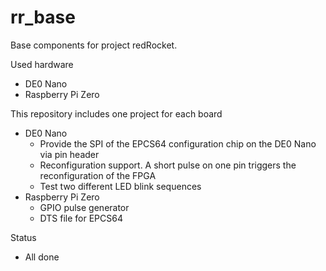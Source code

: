 # rr_base

Base components for project redRocket.

Used hardware
- DE0 Nano
- Raspberry Pi Zero

This repository includes one project for each board
- DE0 Nano
  - Provide the SPI of the EPCS64 configuration chip on the DE0 Nano via pin header
  - Reconfiguration support. A short pulse on one pin triggers the reconfiguration of the FPGA
  - Test two different LED blink sequences
- Raspberry Pi Zero
  - GPIO pulse generator
  - DTS file for EPCS64

Status
- All done
